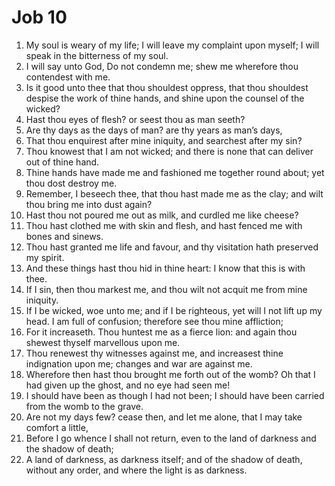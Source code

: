 ﻿# Job 10
1. My soul is weary of my life; I will leave my complaint upon myself; I will speak in the bitterness of my soul. 
2. I will say unto God, Do not condemn me; shew me wherefore thou contendest with me. 
3. Is it good unto thee that thou shouldest oppress, that thou shouldest despise the work of thine hands, and shine upon the counsel of the wicked? 
4. Hast thou eyes of flesh? or seest thou as man seeth? 
5. Are thy days as the days of man? are thy years as man’s days, 
6. That thou enquirest after mine iniquity, and searchest after my sin? 
7. Thou knowest that I am not wicked; and there is none that can deliver out of thine hand. 
8. Thine hands have made me and fashioned me together round about; yet thou dost destroy me. 
9. Remember, I beseech thee, that thou hast made me as the clay; and wilt thou bring me into dust again? 
10. Hast thou not poured me out as milk, and curdled me like cheese? 
11. Thou hast clothed me with skin and flesh, and hast fenced me with bones and sinews. 
12. Thou hast granted me life and favour, and thy visitation hath preserved my spirit. 
13. And these things hast thou hid in thine heart: I know that this is with thee. 
14. If I sin, then thou markest me, and thou wilt not acquit me from mine iniquity. 
15. If I be wicked, woe unto me; and if I be righteous, yet will I not lift up my head. I am full of confusion; therefore see thou mine affliction; 
16. For it increaseth. Thou huntest me as a fierce lion: and again thou shewest thyself marvellous upon me. 
17. Thou renewest thy witnesses against me, and increasest thine indignation upon me; changes and war are against me. 
18. Wherefore then hast thou brought me forth out of the womb? Oh that I had given up the ghost, and no eye had seen me! 
19. I should have been as though I had not been; I should have been carried from the womb to the grave. 
20. Are not my days few? cease then, and let me alone, that I may take comfort a little, 
21. Before I go whence I shall not return, even to the land of darkness and the shadow of death; 
22. A land of darkness, as darkness itself; and of the shadow of death, without any order, and where the light is as darkness. 
